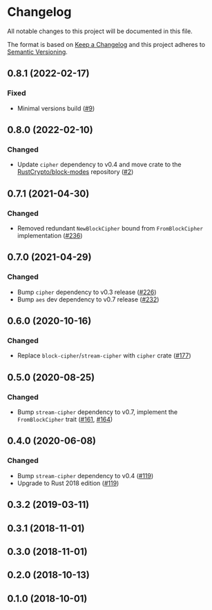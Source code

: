 # Changelog

All notable changes to this project will be documented in this file.

The format is based on [Keep a Changelog](https://keepachangelog.com/en/1.0.0/)
and this project adheres to [Semantic Versioning](https://semver.org/spec/v2.0.0.html).

## 0.8.1 (2022-02-17)
### Fixed
- Minimal versions build ([#9])

[#9]: https://github.com/RustCrypto/block-modes/pull/9

## 0.8.0 (2022-02-10)
### Changed
- Update `cipher` dependency to v0.4 and move crate
to the [RustCrypto/block-modes] repository ([#2])

[#2]: https://github.com/RustCrypto/block-modes/pull/2
[RustCrypto/block-modes]: https://github.com/RustCrypto/block-modes

## 0.7.1 (2021-04-30)
### Changed
- Removed redundant `NewBlockCipher` bound from `FromBlockCipher` implementation ([#236])

[#236]: https://github.com/RustCrypto/stream-ciphers/pull/236

## 0.7.0 (2021-04-29)
### Changed
- Bump `cipher` dependency to v0.3 release ([#226])
- Bump `aes` dev dependency to v0.7 release ([#232])

[#226]: https://github.com/RustCrypto/stream-ciphers/pull/226
[#232]: https://github.com/RustCrypto/stream-ciphers/pull/232

## 0.6.0 (2020-10-16)
### Changed
- Replace `block-cipher`/`stream-cipher` with `cipher` crate ([#177])

[#177]: https://github.com/RustCrypto/stream-ciphers/pull/177

## 0.5.0 (2020-08-25)
### Changed
- Bump `stream-cipher` dependency to v0.7, implement the `FromBlockCipher` trait ([#161], [#164])

[#161]: https://github.com/RustCrypto/stream-ciphers/pull/161
[#164]: https://github.com/RustCrypto/stream-ciphers/pull/164

## 0.4.0 (2020-06-08)
### Changed
- Bump `stream-cipher` dependency to v0.4 ([#119])
- Upgrade to Rust 2018 edition ([#119])

[#119]: https://github.com/RustCrypto/stream-ciphers/pull/119

## 0.3.2 (2019-03-11)

## 0.3.1 (2018-11-01)

## 0.3.0 (2018-11-01)

## 0.2.0 (2018-10-13)

## 0.1.0 (2018-10-01)
